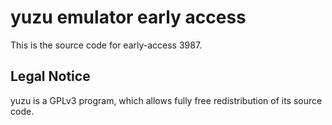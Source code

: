 yuzu emulator early access
=============

This is the source code for early-access 3987.

## Legal Notice

yuzu is a GPLv3 program, which allows fully free redistribution of its source code.